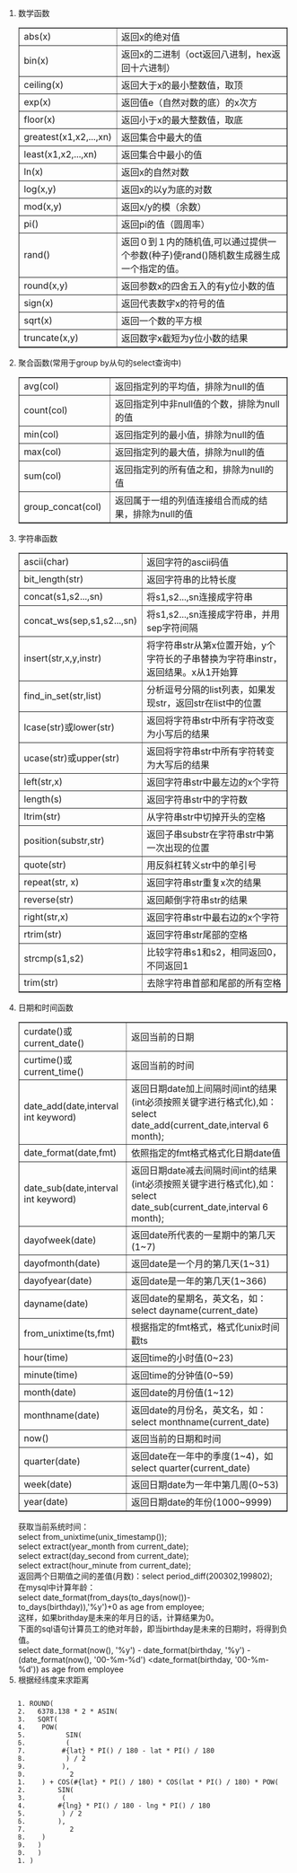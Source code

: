 <!--
 * @Author: your name
 * @Date: 2020-09-23 05:49:32
 * @LastEditTime: 2020-09-23 05:49:53
 * @LastEditors: Please set LastEditors
 * @Description: In User Settings Edit
 * @FilePath: \undefinedd:\Github\Xmind-and-md\md\mysql\函数.md
-->
<div id="article_content" class="article_content clearfix">
        <link rel="stylesheet" href="https://csdnimg.cn/release/blogv2/dist/mdeditor/css/editerView/ck_htmledit_views-a405391f94.css">
                <div id="content_views" class="htmledit_views">
                    <ol><li>数学函数 
  <div class="table-box"><table border="1" cellpadding="1" cellspacing="1"><tbody><tr><td style="width:154px;">abs(x)</td><td style="width:695px;">返回x的绝对值</td></tr><tr><td style="width:154px;">bin(x)</td><td style="width:695px;">返回x的二进制（oct返回八进制，hex返回十六进制）</td></tr><tr><td style="width:154px;">ceiling(x)</td><td style="width:695px;">返回大于x的最小整数值，取顶</td></tr><tr><td style="width:154px;">exp(x)</td><td style="width:695px;">返回值e（自然对数的底）的x次方</td></tr><tr><td style="width:154px;">floor(x)</td><td style="width:695px;">返回小于x的最大整数值，取底</td></tr><tr><td style="width:154px;">greatest(x1,x2,...,xn)</td><td style="width:695px;">返回集合中最大的值</td></tr><tr><td style="width:154px;">least(x1,x2,...,xn)</td><td style="width:695px;">返回集合中最小的值</td></tr><tr><td style="width:154px;">ln(x)</td><td style="width:695px;">返回x的自然对数</td></tr><tr><td style="width:154px;">log(x,y)</td><td style="width:695px;">返回x的以y为底的对数</td></tr><tr><td style="width:154px;">mod(x,y)</td><td style="width:695px;">返回x/y的模（余数）</td></tr><tr><td style="width:154px;">pi()</td><td style="width:695px;">返回pi的值（圆周率）</td></tr><tr><td style="width:154px;">rand()</td><td style="width:695px;">返回０到１内的随机值,可以通过提供一个参数(种子)使rand()随机数生成器生成一个指定的值。</td></tr><tr><td style="width:154px;">round(x,y)</td><td style="width:695px;">返回参数x的四舍五入的有y位小数的值</td></tr><tr><td style="width:154px;">sign(x)</td><td style="width:695px;">返回代表数字x的符号的值</td></tr><tr><td style="width:154px;">sqrt(x)</td><td style="width:695px;">返回一个数的平方根</td></tr><tr><td style="width:154px;">truncate(x,y)</td><td style="width:695px;">返回数字x截短为y位小数的结果</td></tr></tbody></table></div></li><li>聚合函数(常用于group by从句的select查询中) 
  <div class="table-box"><table border="1" cellpadding="1" cellspacing="1"><tbody><tr><td style="width:156px;">avg(col)</td><td style="width:693px;">返回指定列的平均值，排除为null的值</td></tr><tr><td style="width:156px;">count(col)</td><td style="width:693px;">返回指定列中非null值的个数，排除为null的值</td></tr><tr><td style="width:156px;">min(col)</td><td style="width:693px;">返回指定列的最小值，排除为null的值</td></tr><tr><td style="width:156px;">max(col)</td><td style="width:693px;">返回指定列的最大值，排除为null的值</td></tr><tr><td style="width:156px;">sum(col)</td><td style="width:693px;">返回指定列的所有值之和，排除为null的值</td></tr><tr><td style="width:156px;">group_concat(col)</td><td style="width:693px;">返回属于一组的列值连接组合而成的结果，排除为null的值</td></tr></tbody></table></div></li><li>字符串函数 
  <div class="table-box"><table border="1" cellpadding="1" cellspacing="1"><tbody><tr><td>ascii(char)</td><td style="width:671px;">返回字符的ascii码值</td></tr><tr><td>bit_length(str)</td><td style="width:671px;">返回字符串的比特长度</td></tr><tr><td>concat(s1,s2...,sn)</td><td style="width:671px;">将s1,s2...,sn连接成字符串</td></tr><tr><td>concat_ws(sep,s1,s2...,sn)</td><td style="width:671px;">将s1,s2...,sn连接成字符串，并用sep字符间隔</td></tr><tr><td>insert(str,x,y,instr)</td><td style="width:671px;">将字符串str从第x位置开始，y个字符长的子串替换为字符串instr，返回结果。x从1开始算</td></tr><tr><td>find_in_set(str,list)</td><td style="width:671px;">分析逗号分隔的list列表，如果发现str，返回str在list中的位置</td></tr><tr><td>lcase(str)或lower(str)</td><td style="width:671px;">返回将字符串str中所有字符改变为小写后的结果</td></tr><tr><td>ucase(str)或upper(str)</td><td style="width:671px;">返回将字符串str中所有字符转变为大写后的结果</td></tr><tr><td>left(str,x)</td><td style="width:671px;">返回字符串str中最左边的x个字符</td></tr><tr><td>length(s)</td><td style="width:671px;">返回字符串str中的字符数</td></tr><tr><td>ltrim(str)</td><td style="width:671px;">从字符串str中切掉开头的空格</td></tr><tr><td>position(substr,str)</td><td style="width:671px;">返回子串substr在字符串str中第一次出现的位置</td></tr><tr><td>quote(str)</td><td style="width:671px;">用反斜杠转义str中的单引号</td></tr><tr><td>repeat(str, x)</td><td style="width:671px;">返回字符串str重复x次的结果</td></tr><tr><td>reverse(str)</td><td style="width:671px;">返回颠倒字符串str的结果</td></tr><tr><td>right(str,x)</td><td style="width:671px;">返回字符串str中最右边的x个字符</td></tr><tr><td>rtrim(str)</td><td style="width:671px;">返回字符串str尾部的空格</td></tr><tr><td>strcmp(s1,s2)</td><td style="width:671px;">比较字符串s1和s2，相同返回0，不同返回1</td></tr><tr><td>trim(str)</td><td style="width:671px;">去除字符串首部和尾部的所有空格</td></tr></tbody></table></div></li><li>日期和时间函数 
  <div class="table-box"><table border="1" cellpadding="1" cellspacing="1"><tbody><tr><td>curdate()或current_date()</td><td>返回当前的日期</td></tr><tr><td>curtime()或current_time()</td><td>返回当前的时间</td></tr><tr><td>date_add(date,interval int keyword)</td><td>返回日期date加上间隔时间int的结果(int必须按照关键字进行格式化),如：select date_add(current_date,interval 6 month);</td></tr><tr><td>date_format(date,fmt)</td><td>依照指定的fmt格式格式化日期date值</td></tr><tr><td>date_sub(date,interval int keyword)</td><td>返回日期date减去间隔时间int的结果(int必须按照关键字进行格式化),如：select date_sub(current_date,interval 6 month);</td></tr><tr><td>dayofweek(date)</td><td>返回date所代表的一星期中的第几天(1~7)</td></tr><tr><td>dayofmonth(date)</td><td>返回date是一个月的第几天(1~31)</td></tr><tr><td>dayofyear(date)</td><td>返回date是一年的第几天(1~366)</td></tr><tr><td>dayname(date)</td><td>返回date的星期名，英文名，如：select dayname(current_date)</td></tr><tr><td>from_unixtime(ts,fmt)</td><td>根据指定的fmt格式，格式化unix时间戳ts</td></tr><tr><td>hour(time)</td><td>返回time的小时值(0~23)</td></tr><tr><td>minute(time)</td><td>返回time的分钟值(0~59)</td></tr><tr><td>month(date)</td><td>返回date的月份值(1~12)</td></tr><tr><td>monthname(date)</td><td>返回date的月份名，英文名，如：select monthname(current_date)</td></tr><tr><td>now()</td><td>返回当前的日期和时间</td></tr><tr><td>quarter(date)</td><td>返回date在一年中的季度(1~4)，如select quarter(current_date)</td></tr><tr><td>week(date)</td><td>返回日期date为一年中第几周(0~53)</td></tr><tr><td>year(date)</td><td>返回日期date的年份(1000~9999)</td></tr></tbody></table></div> 获取当前系统时间：<br> select from_unixtime(unix_timestamp());<br> select extract(year_month from current_date);<br> select extract(day_second from current_date);<br> select extract(hour_minute from current_date);<br> 返回两个日期值之间的差值(月数)：select period_diff(200302,199802);<br> 在mysql中计算年龄：<br> select date_format(from_days(to_days(now())-to_days(birthday)),'%y')+0 as age from employee;<br> 这样，如果brithday是未来的年月日的话，计算结果为0。<br> 下面的sql语句计算员工的绝对年龄，即当birthday是未来的日期时，将得到负值。<br> select date_format(now(), '%y') - date_format(birthday, '%y') -(date_format(now(), '00-%m-%d') &lt;date_format(birthday, '00-%m-%d')) as age from employee</li><li>根据经纬度来求距离 <pre class="has" name="code"><code class="language-sql hljs" onclick="mdcp.copyCode(event)"><ol class="hljs-ln"><li><div class="hljs-ln-numbers"><div class="hljs-ln-line hljs-ln-n" data-line-number="1"></div></div><div class="hljs-ln-code"><div class="hljs-ln-line">ROUND(</div></div></li><li><div class="hljs-ln-numbers"><div class="hljs-ln-line hljs-ln-n" data-line-number="2"></div></div><div class="hljs-ln-code"><div class="hljs-ln-line">  6378.138 * 2 * ASIN(</div></div></li><li><div class="hljs-ln-numbers"><div class="hljs-ln-line hljs-ln-n" data-line-number="3"></div></div><div class="hljs-ln-code"><div class="hljs-ln-line">  SQRT(</div></div></li><li><div class="hljs-ln-numbers"><div class="hljs-ln-line hljs-ln-n" data-line-number="4"></div></div><div class="hljs-ln-code"><div class="hljs-ln-line">	  POW(</div></div></li><li><div class="hljs-ln-numbers"><div class="hljs-ln-line hljs-ln-n" data-line-number="5"></div></div><div class="hljs-ln-code"><div class="hljs-ln-line">		  SIN(</div></div></li><li><div class="hljs-ln-numbers"><div class="hljs-ln-line hljs-ln-n" data-line-number="6"></div></div><div class="hljs-ln-code"><div class="hljs-ln-line">		  (</div></div></li><li><div class="hljs-ln-numbers"><div class="hljs-ln-line hljs-ln-n" data-line-number="7"></div></div><div class="hljs-ln-code"><div class="hljs-ln-line">		  <span class="hljs-comment">#{lat} * PI() / 180 - lat * PI() / 180</span></div></div></li><li><div class="hljs-ln-numbers"><div class="hljs-ln-line hljs-ln-n" data-line-number="8"></div></div><div class="hljs-ln-code"><div class="hljs-ln-line">		  ) / 2</div></div></li><li><div class="hljs-ln-numbers"><div class="hljs-ln-line hljs-ln-n" data-line-number="9"></div></div><div class="hljs-ln-code"><div class="hljs-ln-line">		  ),</div></div></li><li><div class="hljs-ln-numbers"><div class="hljs-ln-line hljs-ln-n" data-line-number="10"></div></div><div class="hljs-ln-code"><div class="hljs-ln-line">		  2</div></div></li><li><div class="hljs-ln-numbers"><div class="hljs-ln-line hljs-ln-n" data-line-number="11"></div></div><div class="hljs-ln-code"><div class="hljs-ln-line">	  ) + COS(<span class="hljs-comment">#{lat} * PI() / 180) * COS(lat * PI() / 180) * POW(</span></div></div></li><li><div class="hljs-ln-numbers"><div class="hljs-ln-line hljs-ln-n" data-line-number="12"></div></div><div class="hljs-ln-code"><div class="hljs-ln-line">		  SIN(</div></div></li><li><div class="hljs-ln-numbers"><div class="hljs-ln-line hljs-ln-n" data-line-number="13"></div></div><div class="hljs-ln-code"><div class="hljs-ln-line">		  (</div></div></li><li><div class="hljs-ln-numbers"><div class="hljs-ln-line hljs-ln-n" data-line-number="14"></div></div><div class="hljs-ln-code"><div class="hljs-ln-line">		  <span class="hljs-comment">#{lng} * PI() / 180 - lng * PI() / 180</span></div></div></li><li><div class="hljs-ln-numbers"><div class="hljs-ln-line hljs-ln-n" data-line-number="15"></div></div><div class="hljs-ln-code"><div class="hljs-ln-line">		  ) / 2</div></div></li><li><div class="hljs-ln-numbers"><div class="hljs-ln-line hljs-ln-n" data-line-number="16"></div></div><div class="hljs-ln-code"><div class="hljs-ln-line">		  ),</div></div></li><li><div class="hljs-ln-numbers"><div class="hljs-ln-line hljs-ln-n" data-line-number="17"></div></div><div class="hljs-ln-code"><div class="hljs-ln-line">		  2</div></div></li><li><div class="hljs-ln-numbers"><div class="hljs-ln-line hljs-ln-n" data-line-number="18"></div></div><div class="hljs-ln-code"><div class="hljs-ln-line">	  )</div></div></li><li><div class="hljs-ln-numbers"><div class="hljs-ln-line hljs-ln-n" data-line-number="19"></div></div><div class="hljs-ln-code"><div class="hljs-ln-line">  )</div></div></li><li><div class="hljs-ln-numbers"><div class="hljs-ln-line hljs-ln-n" data-line-number="20"></div></div><div class="hljs-ln-code"><div class="hljs-ln-line">  )</div></div></li><li><div class="hljs-ln-numbers"><div class="hljs-ln-line hljs-ln-n" data-line-number="21"></div></div><div class="hljs-ln-code"><div class="hljs-ln-line">)</div></div></li></ol></code><div class="hljs-button {2}" data-title="免登录复制" data-report-click="{&quot;spm&quot;:&quot;1001.2101.3001.4259&quot;}" onclick="hljs.copyCode(event)"></div></pre> <p>&nbsp;</p> </li></ol>
                </div><div data-report-view="{&quot;mod&quot;:&quot;1585297308_001&quot;,&quot;dest&quot;:&quot;https://blog.csdn.net/cgs666/article/details/80996333&quot;,&quot;extend1&quot;:&quot;pc&quot;,&quot;ab&quot;:&quot;new&quot;}"><div></div></div>
        </div>
